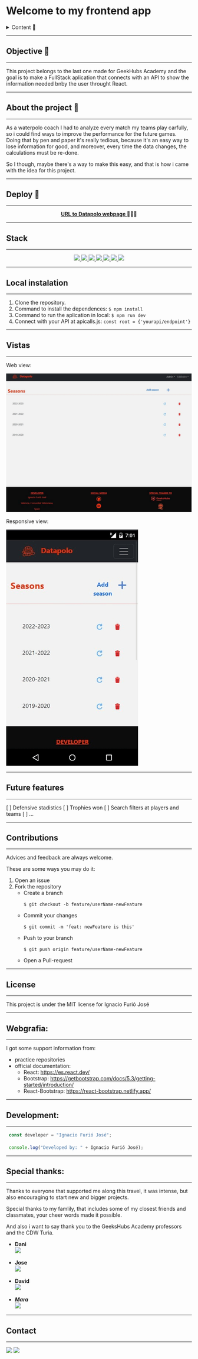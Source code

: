 # Welcome to my frontend app  

<details>
  <summary>Content 📝</summary>
  <ol>
    <li><a href="#objective-🎯">Objective</a></li>
    <li><a href="#about-the-project-🔎">About the project</a></li>
    <li><a href="#deploy-🚀">Deploy</a></li>
    <li><a href="#stack">Stack</a></li>
    <li><a href="#local-instalation">Local instalation</a></li>
    <li><a href="#views">Vistas</a></li>
    <li><a href="#future-features">Future features</a></li>
    <li><a href="#contributions">Contributions</a></li>
    <li><a href="#license">License</a></li>
    <li><a href="#webgrafia">Webgrafia</a></li>
    <li><a href="#development">Development</a></li>
    <li><a href="#special-thanks">Special thanks</a></li>
    <li><a href="#contact">Contact</a></li>
  </ol>
</details>

---

## Objective 🎯

---
This project belongs to the last one made for GeekHubs Academy and the goal is to make a FullStack aplication that connects with an API to show the information needed bnby the user throught React.

---

## About the project 🔎

---

As a waterpolo coach I had to analyze every match my teams play carfully, so i could find ways to improve the performance for the future games. Doing that by pen and paper it's really tedious, because it's an easy way to lose information for good, and moreover, every time the data changes, the calculations must be re-done.

So I though, maybe there's a way to make this easy, and that is how i came with the idea for this project.   
  
---
## Deploy 🚀
---
<div align="center">
    <a href="https://master.d3axn9txrlwi1i.amplifyapp.com/"><strong>URL to Datapolo webpage  </strong></a>🚀🚀🚀
</div>

---

## Stack

---

<div align="center">
<a href="https://www.reactjs.com/">
    <img src= "https://img.shields.io/badge/React-20232A?style=for-the-badge&logo=react&logoColor=61DAFB"/>
</a>
<a href="https://reactrouter.com/en/main">
    <img src= "	https://img.shields.io/badge/React_Router-CA4245?style=for-the-badge&logo=react-router&logoColor=white"/>
</a>
<a href="https://es.redux.js.org/">
    <img src= "https://img.shields.io/badge/Redux-593D88?style=for-the-badge&logo=redux&logoColor=white"/>
</a>
<a href="https://developer.mozilla.org/es/docs/Web/JavaScript">
    <img src= "https://img.shields.io/badge/javascipt-EFD81D?style=for-the-badge&logo=javascript&logoColor=black"/>
</a>
<a href="https://getbootstrap.com/">
    <img src= "https://img.shields.io/badge/Bootstrap-563D7C?style=for-the-badge&logo=bootstrap&logoColor=white"/>
</a>
<a href="https://aws.amazon.com/es/?nc2=h_lg">
    <img src= "https://img.shields.io/badge/AWS-%23FF9900.svg?style=for-the-badge&logo=amazon-aws&logoColor=white"/>
</a>
<a href="https://www.adobe.com/es/products/photoshop/landpb.html?gclid=Cj0KCQjwsIejBhDOARIsANYqkD25rOS596fBY-rwSPIdUWW2E5eT4baf7l63Gv1aw2uMMv7nulEawBcaAuh8EALw_wcB&mv=search&s_kwcid=AL!3085!3!441887029672!e!!g!!adobe%20photoshop!1445901735!56657232416&mv=search&sdid=LZ32SYVR&ef_id=Cj0KCQjwsIejBhDOARIsANYqkD25rOS596fBY-rwSPIdUWW2E5eT4baf7l63Gv1aw2uMMv7nulEawBcaAuh8EALw_wcB:G:s&s_kwcid=AL!3085!3!441887029672!e!!g!!adobe%20photoshop!1445901735!56657232416&gad=1">
    <img src= "https://img.shields.io/badge/Adobe%20Photoshop-31A8FF?style=for-the-badge&logo=Adobe%20Photoshop&logoColor=black"/>
</a>
 </div>

---
## Local instalation
---
1. Clone the repository.
2. Command to install the dependences: ` $ npm install `
3. Command to run the aplication in local: ` $ npm run dev `
4. Connect with your API at apicalls.js: ` const root = {'yourapi/endpoint'} `

---
## Vistas
---

Web view:

<img src="./src/assets/webViwe.gif">  

Responsive view:

<img src="./src/assets/responsiveView.gif">

---
## Future features
---

[ ] Defensive stadistics
[ ] Trophies won
[ ] Search filters at players and teams
[ ] ...

---
## Contributions
---

Advices and feedback are always welcome. 

These are some ways you may do it:

1. Open an issue
2. Fork the repository
    - Create a branch  
        ```
        $ git checkout -b feature/userName-newFeature
        ```
    - Commit your changes 
        ```
        $ git commit -m 'feat: newFeature is this'
        ```
    - Push to your branch
        ```
        $ git push origin feature/userName-newFeature
        ```
    - Open a Pull-request

---

## License

---

This project is under the MIT license for Ignacio Furió José

---
## Webgrafia:
---

I got some support information from:
- practice repositories 
- official documentation:
  - React: https://es.react.dev/
  - Bootstrap: https://getbootstrap.com/docs/5.3/getting-started/introduction/
  - React-Bootstrap: https://react-bootstrap.netlify.app/

---
## Development:
---

``` js
 const developer = "Ignacio Furió José";

 console.log("Developed by: " + Ignacio Furió José);
```  

---
## Special thanks:

---

Thanks to everyone that supported me along this travel, it was intense, but also encouraging to start new and bigger projects.

Special thanks to my famlily, that includes some of my closest friends and classmates, your cheer words made it possible.

And also i  want to say thank you to the GeeksHubs Academy professors and the CDW Turia.

- **Dani**  
<a href="https://github.com/datata" target="_blank1"><img src="https://img.shields.io/badge/github-24292F?style=for-the-badge&logo=github&logoColor=blue" target="_blank1"></a> 

- **Jose**  
<a href="https://github.com/Dave86dev" target="_blank"><img src="https://img.shields.io/badge/github-24292F?style=for-the-badge&logo=github&logoColor=white" target="_blank"></a> 

- **David**  
<a href="https://www.github.com/Dave86dev/" target="_blank"><img src="https://img.shields.io/badge/github-24292F?style=for-the-badge&logo=github&logoColor=red" target="_blank"></a>

- ***Mara***  
<a href="https://www.github.com/MaraScampini/" target="_blank"><img src="https://img.shields.io/badge/github-24292F?style=for-the-badge&logo=github&logoColor=green" target="_blank"></a> 

---

## Contact

---
<a href = "mailto:bichoifj@gmail.com"><img src="https://img.shields.io/badge/Gmail-C6362C?style=for-the-badge&logo=gmail&logoColor=white" target="_blank"></a>
<a href="https://www.linkedin.com/in/ignacio-furi%C3%B3-0a9010233/" target="_blank"><img src="https://img.shields.io/badge/-LinkedIn-%230077B5?style=for-the-badge&logo=linkedin&logoColor=white" target="_blank"></a> 
</p>
